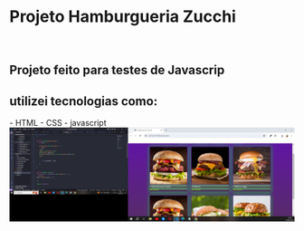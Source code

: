 <h1>Projeto Hamburgueria Zucchi</h1>
<br>
<h2>Projeto feito para testes de Javascrip </h2>
<h2> utilizei tecnologias como:</h2>
- HTML
- CSS
- javascript
<img src = "img/Captura de Tela (30).png">
